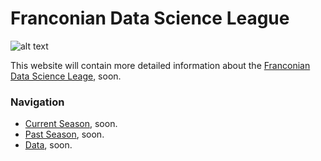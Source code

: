 # Franconian Data Science League

![alt text](Pictures/logo.jpg "Title")

This website will contain more detailed information about the [Franconian Data Science Leage](https://www.linkedin.com/company/data-science-league), soon.

### Navigation
* [Current Season](/Site/Current_season/current_season.md), soon.
* [Past Season](/Site/Past_season/past_season.md), soon.
* [Data](/Site/Data/data.md), soon.
